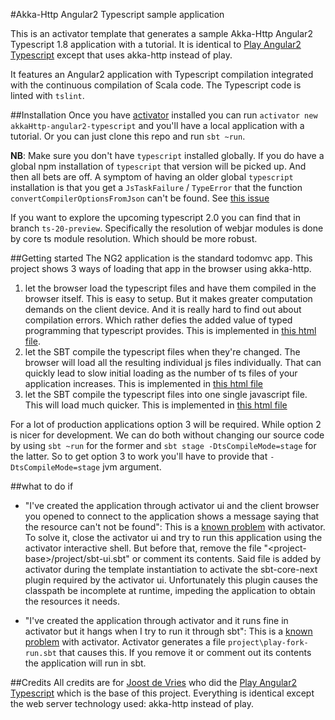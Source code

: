 #Akka-Http Angular2 Typescript sample application 

This is an activator template that generates a sample Akka-Http Angular2 Typescript 1.8 application with a tutorial. It is identical to [Play Angular2 Typescript](https://github.com/readren/akkaHttp-angular2-typescript) except that uses akka-http instead of play.

It features an Angular2 application with Typescript compilation integrated with the continuous compilation of Scala code. The Typescript code is linted with `tslint`.

##Installation
Once you have [activator](https://www.typesafe.com/community/core-tools/activator-and-sbt) installed you can run `activator new akkaHttp-angular2-typescript` and you'll have a local application with a tutorial. Or you can just clone this repo and run `sbt ~run`.

**NB**: Make sure you don't have `typescript` installed globally. If you do have a global npm installation of `typescript` that version will be picked up. And then all bets are off.
A symptom of having an older global `typescript` installation is that you get a `JsTaskFailure` / `TypeError` that the function `convertCompilerOptionsFromJson` can't be found. See [this issue](https://github.com/readren/akkaHttp-angular2-typescript/issues/1)

If you want to explore the upcoming typescript 2.0 you can find that in branch `ts-20-preview`. Specifically the resolution of webjar modules is done by core ts module resolution. Which should be more robust.

##Getting started
The NG2 application is the standard todomvc app. 
This project shows 3 ways of loading that app in the browser using akka-http.  
1. let the browser load the typescript files and have them compiled in the browser itself. This is easy to setup. But it makes greater computation demands on the client device. And it is really hard to find out about compilation errors. Which rather defies the added value of typed programming that typescript provides. This is implemented in [this html file](https://github.com/readren/akkaHttp-angular2-typescript/blob/master/src/main/public/views/index.scala.html).
2. let the SBT compile the typescript files when they're changed. The browser will load all the resulting individual js files individually. That can quickly lead to slow initial loading as the number of ts files of your application increases. This is implemented in [this html file](https://github.com/readren/akkaHttp-angular2-typescript/blob/master/src/main/public/views/index1.scala.html)
3. let the SBT compile the typescript files into one single javascript file. This will load much quicker. This is implemented in [this html file](https://github.com/readren/akkaHttp-angular2-typescript/blob/master/src/main/public/views/index2.scala.html)

For a lot of production applications option 3 will be required. While option 2 is nicer for development. 
We can do both without changing our source code by using `sbt ~run` for the former and `sbt stage -DtsCompileMode=stage` for the latter. So to get option 3 to work you'll have to provide that `-DtsCompileMode=stage` jvm argument.


##what to do if
- "I've created the application through activator ui and the client browser you opened to connect to the application shows a message saying that the resource can't not be found":
This is a [known problem](https://github.com/sbt/sbt-core-next/issues/9) with activator. To solve it, close the activator ui and try to run this application using the activator interactive shell. But before that, remove the file "&lt;project-base&gt;/project/sbt-ui.sbt" or comment its contents. Said file is added by activator during the template instantiation to activate the sbt-core-next plugin required by the activator ui. Unfortunately this plugin causes the classpath be incomplete at runtime, impeding the application to obtain the resources it needs.

- "I've created the application through activator and it runs fine in activator but it hangs when I try to run it through sbt":
This is a [known problem](https://github.com/typesafehub/activator/issues/1036) with activator. Activator generates a file `project\play-fork-run.sbt` that causes this. If you remove it or comment out its contents the application will run in sbt.

##Credits
All credits are for [Joost de Vries](https://github.com/joost-de-vries) who did the [Play Angular2 Typescript](https://github.com/readren/akkaHttp-angular2-typescript) which is the base of this project. Everything is identical except the web server technology used: akka-http instead of play.
